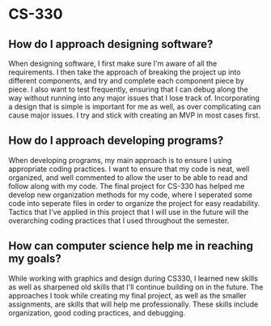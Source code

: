 # CS-330

## **How do I approach designing software?**
When designing software, I first make sure I'm aware of all the requirements. I then take the approach of breaking the project up into different components, and try and complete each component piece by piece. I also want to test frequently, ensuring that I can debug along the way without running into any major issues that I lose track of. Incorporating a design that is simple is important for me as well, as over complicating can cause major issues. I try and stick with creating an MVP in most cases first. 

## **How do I approach developing programs?**
When developing programs, my main approach is to ensure I using appropriate coding practices. I want to ensure that my code is neat, well organized, and well commented to allow the user to be able to read and follow along with my code. The final project for CS-330 has helped me develop new organization methods for my code, where I seperated some code into seperate files in order to organize the project for easy readability. Tactics that I've applied in this project that I will use in the future will the overarching coding practices that I used throughout the semester. 

## **How can computer science help me in reaching my goals?**
While working with graphics and design during CS330, I learned new skills as well as sharpened old skills that I'll continue building on in the future. The approaches I took while creating my final project, as well as the smaller assignments, are skills that will help me professionally. These skills include organization, good coding practices, and debugging. 
